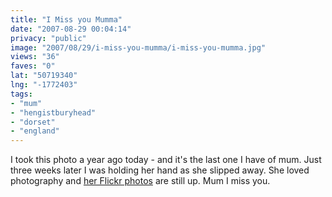 ```yaml
---
title: "I Miss you Mumma"
date: "2007-08-29 00:04:14"
privacy: "public"
image: "2007/08/29/i-miss-you-mumma/i-miss-you-mumma.jpg"
views: "36"
faves: "0"
lat: "50719340"
lng: "-1772403"
tags:
- "mum"
- "hengistburyhead"
- "dorset"
- "england"
---
```

I took this photo a year ago today - and it's the last one I have of mum. 
Just three weeks later I was holding her hand as she slipped away. 
She loved photography and <a href="http://flickr.com/photos/averilprice">her Flickr photos</a> are still up.
Mum I miss you.
